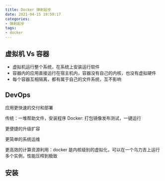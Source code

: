 ```yaml
---
title: Docker 弹射起步
date: 2021-04-15 19:59:17
categories:
- 弹射起步
tags:
- docker
---
```


## 虚拟机 Vs 容器

* 虚拟机运行整个系统，在系统上安装运行软件
* 容器内的应用直接运行在宿主机内，容器没有自己的内核，也没有虚拟硬件
* 每个容器互相隔离，都有属于自己的文件系统，互不影响

## DevOps

应用更快速的交付和部署

传统：一堆帮助文件，安装程序
Docker: 打包镜像发布测试，一键运行

更便捷的升级扩容

更简单的系统运维

更高效的计算资源利用：docker 是内核级别的虚拟化，可以在一个乌力吉上运行多个实例，性能压榨到极致

## 安装

